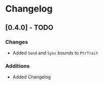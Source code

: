 # Changelog

## [0.4.0] - TODO

### Changes
- Added `Send` and `Sync` bounds to `PtrTrait`

### Additions
- Added Changelog